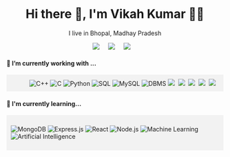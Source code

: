 <h1 align='center'> Hi there 👋, I'm Vikah Kumar  👩‍💻 </h1>

<p align='center'>
  I live in Bhopal, Madhay Pradesh </b> 
</p>
<p align='center'>
  <a href="https://twitter.com/VikashK38439456?s=03"><img src="https://img.shields.io/badge/twitter-%231DA1F2.svg?&style=for-the-badge&logo=twitter&logoColor=white" /></a>&nbsp;&nbsp;&nbsp;&nbsp;
  <a href="https://www.linkedin.com/in/vikash-kumar-computer-science"><img src="https://img.shields.io/badge/linkedin-%230077B5.svg?&style=for-the-badge&logo=linkedin&logoColor=white" /></a>&nbsp;&nbsp;&nbsp;&nbsp;
  <a href="vikashkumarbth381@gmail.com"><img src="https://img.shields.io/badge/gmail-%23D14836.svg?&style=for-the-badge&logo=gmail&logoColor=white" /></a>&nbsp;&nbsp;&nbsp;&nbsp;
</p>
<h4>🔭  I’m currently working with ...</h4>
<div align="right" style="background-color: #f2f2f2; padding: 10px;">
<img src="https://img.shields.io/badge/C++-00599C?style=for-the-badge&logo=c%2B%2B&logoColor=white&color=blue" alt="C++" />
<img src="https://img.shields.io/badge/C-555555?style=for-the-badge&logo=C&logoColor=white" alt="C" />
<img src="https://img.shields.io/badge/Python-3776AB?style=for-the-badge&logo=python&logoColor=white&color=yellow" alt="Python" />
<img src="https://img.shields.io/badge/SQL-003B57?style=for-the-badge&logo=sql&logoColor=white" alt="SQL" />
<img src="https://img.shields.io/badge/MySQL-4479A1?style=for-the-badge&logo=mysql&logoColor=white" alt="MySQL" />
<img src="https://img.shields.io/badge/DBMS-003B57?style=for-the-badge" alt="DBMS" />
<img src="https://img.shields.io/badge/html5%20-%23e34f26.svg?&style=for-the-badge&logo=html5&logoColor=white" />&nbsp;&nbsp;<img src="https://img.shields.io/badge/CSS3-1572B6?&style=for-the-badge&logo=css3&logoColor=white" />&nbsp;&nbsp;<img src="https://img.shields.io/badge/JavaScript-F7DF1E?style=for-the-badge&logo=javascript&logoColor=black" />&nbsp;&nbsp;<img src="https://img.shields.io/badge/React-20232A?style=for-the-badge&logo=react&logoColor=61DAFB" />&nbsp;&nbsp;<img src="https://img.shields.io/badge/Bootstrap-563D7C?style=for-the-badge&logo=bootstrap&logoColor=white">&nbsp;&nbsp;</div>
</p>
<h4>🌱  I'm currently learning...</h4>
 <div align="left" style="background-color: #f2f2f2; padding: 10px;">
  <p>
    <img src="https://img.shields.io/badge/MongoDB-47A248?style=for-the-badge&logo=mongodb&logoColor=white" alt="MongoDB" style="display: inline-block;" />
    <img src="https://img.shields.io/badge/Express.js-000000?style=for-the-badge&logo=express&logoColor=white" alt="Express.js" style="display: inline-block;" />
    <img src="https://img.shields.io/badge/React-61DAFB?style=for-the-badge&logo=react&logoColor=white" alt="React" style="display: inline-block;" />
    <img src="https://img.shields.io/badge/Node.js-339933?style=for-the-badge&logo=node.js&logoColor=white" alt="Node.js" style="display: inline-block;" />
    <img src="https://img.shields.io/badge/Machine_Learning-003B57?style=for-the-badge&logo=machine-learning&logoColor=white" alt="Machine Learning" style="display: inline-block;" />
    <img src="https://img.shields.io/badge/Artificial_Intelligence-003B57?style=for-the-badge&logo=artificial-intelligence&logoColor=white" alt="Artificial Intelligence" style="display: inline-block;" /> 
  </p>
</div>



 


<!-- <p align='right'>
<h4>💬  Sometimes I like to write things here...</h4>
  <a href="https://dev.to/stefanyvasc"><img src="https://img.shields.io/badge/DEV.TO-%230A0A0A.svg?&style=for-the-badge&logo=dev-dot-to&logoColor=white" /></a>&nbsp;&nbsp;&nbsp;
  <a href="https://medium.com/@stefany.vasc.sa"><img src="https://img.shields.io/badge/medium-%2312100E.svg?&style=for-the-badge&logo=medium&logoColor=white" /></a>&nbsp;&nbsp;&nbsp;
  <a href="https://stefanysa.netlify.app/"><img src="https://img.shields.io/badge/-My%20Blog-17bf63?&style=for-the-badge&logo=blog&logoColor=black" /></a>&nbsp;&nbsp;&nbsp;
</p>


<hr>

<br>
<p align="right">
  <a href="https://open.spotify.com/playlist/2w8GYqYdH6ve3g0nGcJcgE?si=7bCl8yynR2Saz4VPR6mDXQ"><img src="https://img.shields.io/badge/spotify-%231ED760.svg?&style=for-the-badge&logo=spotify&logoColor=white" /></a>&nbsp;&nbsp;&nbsp;
  <a href="steamcommunity.com/id/SteVasc/"><img src="https://img.shields.io/badge/Steam-%23000000.svg?&style=for-the-badge&logo=steam&logoColor=white" /></a>&nbsp;&nbsp;&nbsp;
  <h5 align="right">🎮 To have fun and spend time...</h5>
</p>
 -->
